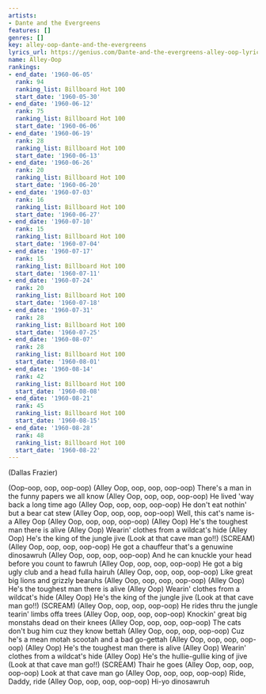 ```yaml
---
artists:
- Dante and the Evergreens
features: []
genres: []
key: alley-oop-dante-and-the-evergreens
lyrics_url: https://genius.com/Dante-and-the-evergreens-alley-oop-lyrics
name: Alley-Oop
rankings:
- end_date: '1960-06-05'
  rank: 94
  ranking_list: Billboard Hot 100
  start_date: '1960-05-30'
- end_date: '1960-06-12'
  rank: 75
  ranking_list: Billboard Hot 100
  start_date: '1960-06-06'
- end_date: '1960-06-19'
  rank: 28
  ranking_list: Billboard Hot 100
  start_date: '1960-06-13'
- end_date: '1960-06-26'
  rank: 20
  ranking_list: Billboard Hot 100
  start_date: '1960-06-20'
- end_date: '1960-07-03'
  rank: 16
  ranking_list: Billboard Hot 100
  start_date: '1960-06-27'
- end_date: '1960-07-10'
  rank: 15
  ranking_list: Billboard Hot 100
  start_date: '1960-07-04'
- end_date: '1960-07-17'
  rank: 15
  ranking_list: Billboard Hot 100
  start_date: '1960-07-11'
- end_date: '1960-07-24'
  rank: 20
  ranking_list: Billboard Hot 100
  start_date: '1960-07-18'
- end_date: '1960-07-31'
  rank: 28
  ranking_list: Billboard Hot 100
  start_date: '1960-07-25'
- end_date: '1960-08-07'
  rank: 28
  ranking_list: Billboard Hot 100
  start_date: '1960-08-01'
- end_date: '1960-08-14'
  rank: 42
  ranking_list: Billboard Hot 100
  start_date: '1960-08-08'
- end_date: '1960-08-21'
  rank: 45
  ranking_list: Billboard Hot 100
  start_date: '1960-08-15'
- end_date: '1960-08-28'
  rank: 48
  ranking_list: Billboard Hot 100
  start_date: '1960-08-22'
---
```

(Dallas Frazier)

(Oop-oop, oop, oop-oop)
(Alley Oop, oop, oop, oop-oop)
There's a man in the funny papers we all know
(Alley Oop, oop, oop, oop-oop)
He lived 'way back a long time ago
(Alley Oop, oop, oop, oop-oop)
He don't eat nothin' but a bear cat stew
(Alley Oop, oop, oop, oop-oop)
Well, this cat's name is-a Alley Oop
(Alley Oop, oop, oop, oop-oop)
(Alley Oop) He's the toughest man there is alive
(Alley Oop) Wearin' clothes from a wildcat's hide
(Alley Oop) He's the king of the jungle jive
(Look at that cave man go!!) (SCREAM)
(Alley Oop, oop, oop, oop-oop)
He got a chauffeur that's a genuwine dinosawruh
(Alley Oop, oop, oop, oop-oop)
And he can knuckle your head before you count to fawruh
(Alley Oop, oop, oop, oop-oop)
He got a big ugly club and a head fulla hairuh
(Alley Oop, oop, oop, oop-oop)
Like great big lions and grizzly bearuhs
(Alley Oop, oop, oop, oop-oop)
(Alley Oop) He's the toughest man there is alive
(Alley Oop) Wearin' clothes from a wildcat's hide
(Alley Oop) He's the king of the jungle jive
(Look at that cave man go!!) (SCREAM)
(Alley Oop, oop, oop, oop-oop)
He rides thru the jungle tearin' limbs offa trees
(Alley Oop, oop, oop, oop-oop)
Knockin' great big monstahs dead on their knees
(Alley Oop, oop, oop, oop-oop)
The cats don't bug him cuz they know bettah
(Alley Oop, oop, oop, oop-oop)
Cuz he's a mean motah scootah and a bad go-gettah
(Alley Oop, oop, oop, oop-oop)
(Alley Oop) He's the toughest man there is alive
(Alley Oop) Wearin' clothes from a wildcat's hide
(Alley Oop) He's the hullie-gullie king of jive
(Look at that cave man go!!) (SCREAM)
Thair he goes
(Alley Oop, oop, oop, oop-oop)
Look at that cave man go
(Alley Oop, oop, oop, oop-oop)
Ride, Daddy, ride
(Alley Oop, oop, oop, oop-oop)
Hi-yo dinosawruh
